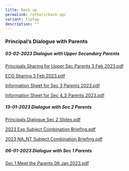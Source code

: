 ```yaml
---
title: Back up
permalink: /others/back-up/
variant: tiptap
description: ""
---
```

<h3>Principal’s Dialogue with Parents</h3><h5>03-02-2023 Dialogue with Upper Secondary Parents</h5><p><a href="https://drive.google.com/file/d/1kZTDrnl6v8ML82Hn6aPp4E-8Na-vceeG/view?usp=sharing" rel="noopener noreferrer nofollow" target="_blank">Principals Sharing for Upper Sec Parents 3 Feb 2023.pdf</a></p><p><a href="/files/Parents/Ps%20Dialogue/2023/ECG%20Sharing%203%20Feb%202023.pdf" rel="noopener noreferrer nofollow" target="_blank">ECG Sharing 3 Feb 2023.pdf</a></p><p><a href="/files/Parents/Ps%20Dialogue/2023/Information%20Sheet%20for%20Sec%203%20Parents%202023.pdf" rel="noopener noreferrer nofollow" target="_blank">Information Sheet for Sec 3 Parents 2023.pdf</a></p><p><a href="/files/Parents/Ps%20Dialogue/2023/Information%20Sheet%20for%20Sec%204_5%20Parents%202023.pdf" rel="noopener noreferrer nofollow" target="_blank">Information Sheet for Sec 4_5 Parents 2023.pdf</a></p><h5>13-01-2023 Dialogue with Sec 2 Parents</h5><p><a href="https://for.edu.sg/principals-dialogue-sec-two-slides" rel="noopener noreferrer nofollow" target="_blank">Principals Dialogue Sec 2 Slides.pdf</a></p><p><a href="/files/Parents/Ps%20Dialogue/2023/2023%20Exp%20Subject%20Combination%20Briefing.pdf" rel="noopener noreferrer nofollow" target="_blank">2023 Exp Subject Combination Briefing.pdf</a></p><p><a href="/files/Parents/Ps%20Dialogue/2023/2023%20NA_NT%20Subject%20Combination%20Briefing.pdf" rel="noopener noreferrer nofollow" target="_blank">2023 NA_NT Subject Combination Briefing.pdf</a></p><h5>06-01-2023 Dialogue with Sec 1 Parents</h5><p><a href="https://drive.google.com/file/d/1YqLvYPxnas7xgwxDmnv1yPft0M7XSRBm/view?usp=sharing" rel="noopener noreferrer nofollow" target="_blank">Sec 1 Meet the Parents 06 Jan 2023.pdf</a></p>
